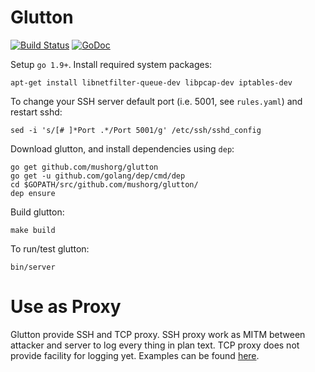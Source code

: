 # Glutton 
[![Build Status](https://travis-ci.org/mushorg/glutton.svg?branch=master)](https://travis-ci.org/mushorg/glutton)
[![GoDoc](https://godoc.org/github.com/mushorg/glutton?status.svg)](https://godoc.org/github.com/mushorg/glutton)

Setup `go 1.9+`. Install required system packages:
```
apt-get install libnetfilter-queue-dev libpcap-dev iptables-dev
```
To change your SSH server default port (i.e. 5001, see `rules.yaml`) and restart sshd:
```
sed -i 's/[# ]*Port .*/Port 5001/g' /etc/ssh/sshd_config
```
Download glutton, and install dependencies using `dep`:
```
go get github.com/mushorg/glutton
go get -u github.com/golang/dep/cmd/dep
cd $GOPATH/src/github.com/mushorg/glutton/
dep ensure
```
Build glutton:
```
make build
```
To run/test glutton:
```
bin/server
```

# Use as Proxy  

Glutton provide SSH and TCP proxy. SSH proxy work as MITM between attacker and server to log every thing in plan text. TCP proxy does not provide facility for logging yet. Examples can be found [here](https://github.com/mushorg/glutton/tree/master/examples).
